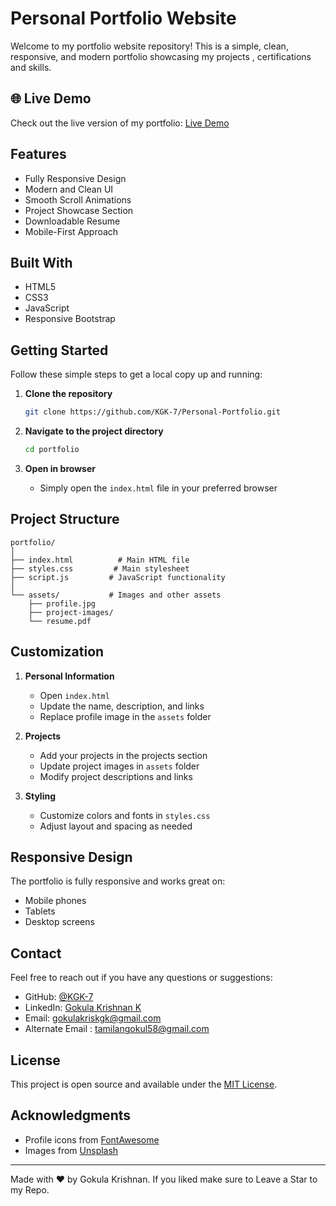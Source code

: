 # Personal Portfolio Website

Welcome to my portfolio website repository! This is a simple, clean, responsive, and modern portfolio showcasing my projects , certifications and skills.

## 🌐 Live Demo

Check out the live version of my portfolio: [Live Demo](https://kgk-web-portfolio.netlify.app/) <!-- Replace with your actual deployed URL -->

## Features

-  Fully Responsive Design
-  Modern and Clean UI
-  Smooth Scroll Animations
-  Project Showcase Section
-  Downloadable Resume
-  Mobile-First Approach

## Built With

- HTML5
- CSS3
- JavaScript
- Responsive Bootstrap

## Getting Started

Follow these simple steps to get a local copy up and running:

1. **Clone the repository**
   ```bash
   git clone https://github.com/KGK-7/Personal-Portfolio.git
   ```

2. **Navigate to the project directory**
   ```bash
   cd portfolio
   ```

3. **Open in browser**
   - Simply open the `index.html` file in your preferred browser

##  Project Structure

```
portfolio/
│
├── index.html          # Main HTML file
├── styles.css         # Main stylesheet
├── script.js         # JavaScript functionality
│
└── assets/           # Images and other assets
    ├── profile.jpg
    ├── project-images/
    └── resume.pdf
```

##  Customization

1. **Personal Information**
   - Open `index.html`
   - Update the name, description, and links
   - Replace profile image in the `assets` folder

2. **Projects**
   - Add your projects in the projects section
   - Update project images in `assets` folder
   - Modify project descriptions and links

3. **Styling**
   - Customize colors and fonts in `styles.css`
   - Adjust layout and spacing as needed

## Responsive Design

The portfolio is fully responsive and works great on:
-  Mobile phones
-  Tablets
-  Desktop screens

##  Contact

Feel free to reach out if you have any questions or suggestions:

- GitHub: [@KGK-7](https://github.com/KGK-7)
- LinkedIn: [Gokula Krishnan K](https://www.linkedin.com/in/gk-linkin)
- Email: gokulakriskgk@gmail.com
- Alternate Email : tamilangokul58@gmail.com

## License

This project is open source and available under the [MIT License](LICENSE).

## Acknowledgments

- Profile icons from [FontAwesome](https://fontawesome.com)
- Images from [Unsplash](https://unsplash.com)

---
Made with ❤️ by Gokula Krishnan. If you liked make sure to Leave a Star to my Repo.